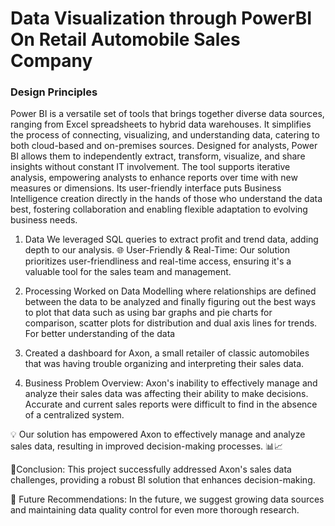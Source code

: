 # Data Visualization through PowerBI On Retail Automobile Sales Company
### Design Principles 

Power BI is a versatile set of tools that brings together diverse data sources, ranging from Excel 
spreadsheets to hybrid data warehouses. It simplifies the process of connecting, visualizing, 
and understanding data, catering to both cloud-based and on-premises sources. Designed for 
analysts, Power BI allows them to independently extract, transform, visualize, and share 
insights without constant IT involvement. The tool supports iterative analysis, empowering 
analysts to enhance reports over time with new measures or dimensions. Its user-friendly 
interface puts Business Intelligence creation directly in the hands of those who understand the 
data best, fostering collaboration and enabling flexible adaptation to evolving business needs. 

1. Data 
We leveraged SQL queries to extract profit and trend data, adding depth to our analysis. 🌐 User-Friendly & Real-Time: Our solution prioritizes user-friendliness and real-time access, ensuring it's a valuable tool for the sales team and management. 

2. Processing 
Worked on Data Modelling where relationships are defined between the data to be analyzed 
and finally figuring out the best ways to plot that data such as using bar graphs and pie charts 
for comparison, scatter plots for distribution and dual axis lines for trends. For better 
understanding of the data 

 
3. Created a dashboard for Axon, a small retailer of classic automobiles that was having trouble organizing and interpreting their sales data.

4. Business Problem Overview: Axon's inability to effectively manage and analyze their sales data was affecting their ability to make decisions. Accurate and current sales reports were difficult to find in the absence of a centralized system.


💡  Our solution has empowered Axon to effectively manage and analyze sales data, resulting in improved decision-making processes. 📊📈


🔅Conclusion: This project successfully addressed Axon's sales data challenges, providing a robust BI solution that enhances decision-making. 

🎢 Future Recommendations: In the future, we suggest growing data sources and maintaining data quality control for even more thorough research.


